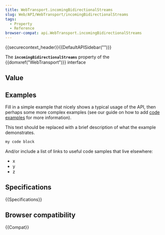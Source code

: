 ```yaml
---
title: WebTransport.incomingBidirectionalStreams
slug: Web/API/WebTransport/incomingBidirectionalStreams
tags:
  - Property
  - Reference
browser-compat: api.WebTransport.incomingBidirectionalStreams
---
```

{{securecontext_header}}{{DefaultAPISidebar("")}}

The **`incomingBidirectionalStreams`** property of the {{domxref("WebTransport")}} interface 

## Value



## Examples

Fill in a simple example that nicely shows a typical usage of the API, then perhaps some more complex examples (see our guide on how to add [code examples](/en-US/docs/MDN/Contribute/Structures/Code_examples) for more information).

This text should be replaced with a brief description of what the example demonstrates.

```js
my code block
```

And/or include a list of links to useful code samples that live elsewhere:

*   x
*   y
*   z

## Specifications

{{Specifications}}

## Browser compatibility

{{Compat}}


